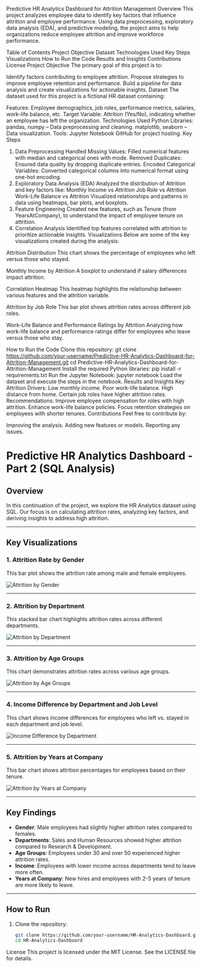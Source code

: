 Predictive HR Analytics Dashboard for Attrition Management
Overview
This project analyzes employee data to identify key factors that influence attrition and employee performance. Using data preprocessing, exploratory data analysis (EDA), and predictive modeling, the project aims to help organizations reduce employee attrition and improve workforce performance.


Table of Contents
Project Objective
Dataset
Technologies Used
Key Steps
Visualizations
How to Run the Code
Results and Insights
Contributions
License
Project Objective
The primary goal of this project is to:

Identify factors contributing to employee attrition.
Propose strategies to improve employee retention and performance.
Build a pipeline for data analysis and create visualizations for actionable insights.
Dataset
The dataset used for this project is a fictional HR dataset containing:

Features: Employee demographics, job roles, performance metrics, salaries, work-life balance, etc.
Target Variable: Attrition (Yes/No), indicating whether an employee has left the organization.
Technologies Used
Python Libraries:
pandas, numpy – Data preprocessing and cleaning.
matplotlib, seaborn – Data visualization.
Tools:
Jupyter Notebook
GitHub for project hosting.
Key Steps
1. Data Preprocessing
Handled Missing Values: Filled numerical features with median and categorical ones with mode.
Removed Duplicates: Ensured data quality by dropping duplicate entries.
Encoded Categorical Variables: Converted categorical columns into numerical format using one-hot encoding.
2. Exploratory Data Analysis (EDA)
Analyzed the distribution of Attrition and key factors like:
Monthly Income vs Attrition
Job Role vs Attrition
Work-Life Balance vs Attrition
Visualized relationships and patterns in data using heatmaps, bar plots, and boxplots.
3. Feature Engineering
Created new features, such as Tenure (from YearsAtCompany), to understand the impact of employee tenure on attrition.
4. Correlation Analysis
Identified top features correlated with attrition to prioritize actionable insights.
Visualizations
Below are some of the key visualizations created during the analysis:

Attrition Distribution
This chart shows the percentage of employees who left versus those who stayed.


Monthly Income by Attrition
A boxplot to understand if salary differences impact attrition.


Correlation Heatmap
This heatmap highlights the relationship between various features and the attrition variable.


Attrition by Job Role
This bar plot shows attrition rates across different job roles.


Work-Life Balance and Performance Ratings by Attrition
Analyzing how work-life balance and performance ratings differ for employees who leave versus those who stay.


How to Run the Code
Clone this repository:
git clone https://github.com/your-username/Predictive-HR-Analytics-Dashboard-for-Attrition-Management.git
cd Predictive-HR-Analytics-Dashboard-for-Attrition-Management
Install the required Python libraries:
pip install -r requirements.txt
Run the Jupyter Notebook:
jupyter notebook
Load the dataset and execute the steps in the notebook.
Results and Insights
Key Attrition Drivers:
Low monthly income.
Poor work-life balance.
High distance from home.
Certain job roles have higher attrition rates.
Recommendations:
Improve employee compensation for roles with high attrition.
Enhance work-life balance policies.
Focus retention strategies on employees with shorter tenures.
Contributions
Feel free to contribute by:

Improving the analysis.
Adding new features or models.
Reporting any issues.

# Predictive HR Analytics Dashboard - Part 2 (SQL Analysis)

## Overview
In this continuation of the project, we explore the HR Analytics dataset using SQL. Our focus is on calculating attrition rates, analyzing key factors, and deriving insights to address high attrition.

---

## Key Visualizations
### 1. Attrition Rate by Gender
This bar plot shows the attrition rate among male and female employees.

![Attrition by Gender](images/attrition_by_gender.png)

---

### 2. Attrition by Department
This stacked bar chart highlights attrition rates across different departments.

![Attrition by Department](images/attrition_by_department.png)

---

### 3. Attrition by Age Groups
This chart demonstrates attrition rates across various age groups.

![Attrition by Age Groups](images/attrition_by_age_groups.png)

---

### 4. Income Difference by Department and Job Level
This chart shows income differences for employees who left vs. stayed in each department and job level.

![Income Difference by Department](images/income_difference_by_department.png)

---

### 5. Attrition by Years at Company
This bar chart shows attrition percentages for employees based on their tenure.

![Attrition by Years at Company](images/attrition_by_years_at_company.png)

---

## Key Findings
- **Gender**: Male employees had slightly higher attrition rates compared to females.
- **Departments**: Sales and Human Resources showed higher attrition compared to Research & Development.
- **Age Groups**: Employees under 30 and over 50 experienced higher attrition rates.
- **Income**: Employees with lower income across departments tend to leave more often.
- **Years at Company**: New hires and employees with 2-5 years of tenure are more likely to leave.

---

## How to Run
1. Clone the repository:
   ```bash
   git clone https://github.com/your-username/HR-Analytics-Dashboard.git
   cd HR-Analytics-Dashboard

License
This project is licensed under the MIT License. See the LICENSE file for details.
